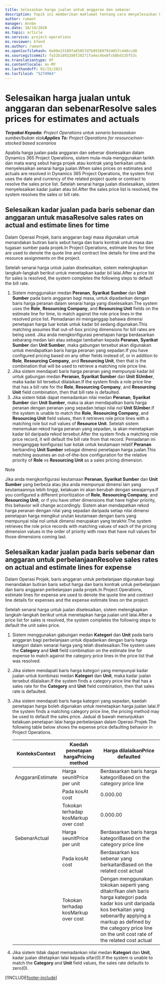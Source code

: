 ```yaml
---
title: Selesaikan harga jualan untuk anggaran dan sebenar
description: Topik ini memberikan maklumat tentang cara menyelesaikan kadar jualan untuk anggaran dan sebenar.
author: rumant
manager: Annbe
ms.date: 10/19/2020
ms.topic: article
ms.service: project-operations
ms.reviewer: kfend
ms.author: rumant
ms.openlocfilehash: 6e89e23189fa65057d7b955897924057c440ccd8
ms.sourcegitcommit: fa32b1893286f20271fa4ec4be8fc68bd135f53c
ms.translationtype: HT
ms.contentlocale: ms-MY
ms.lasthandoff: 02/15/2021
ms.locfileid: "5274964"
---
```

# <a name="resolve-sales-prices-for-estimates-and-actuals"></a><span data-ttu-id="90f99-103">Selesaikan harga jualan untuk anggaran dan sebenar</span><span class="sxs-lookup"><span data-stu-id="90f99-103">Resolve sales prices for estimates and actuals</span></span>

<span data-ttu-id="90f99-104">_**Terpakai Kepada:** Project Operations untuk senario berasaskan sumber/bukan stok_</span><span class="sxs-lookup"><span data-stu-id="90f99-104">_**Applies To:** Project Operations for resource/non-stocked based scenarios_</span></span>

<span data-ttu-id="90f99-105">Apabila harga jualan pada anggaran dan sebenar diselesaikan dalam Dynamics 365 Project Operations, sistem mula-mula menggunakan tarikh dan mata wang sebut harga projek atau kontrak yang berkaitan untuk menyelesaikan senarai harga jualan.</span><span class="sxs-lookup"><span data-stu-id="90f99-105">When sales prices on estimates and actuals are resolved in Dynamics 365 Project Operations, the system first uses the date and currency of the related project quote or contract to resolve the sales price list.</span></span> <span data-ttu-id="90f99-106">Setelah senarai harga jualan diselesaikan, sistem menyelesaikan kadar jualan atau bil.</span><span class="sxs-lookup"><span data-stu-id="90f99-106">After the sales price list is resolved, the system resolves the sales or bill rate.</span></span>

## <a name="resolve-sales-rates-on-actual-and-estimate-lines-for-time"></a><span data-ttu-id="90f99-107">Selesaikan kadar jualan pada baris sebenar dan anggaran untuk masa</span><span class="sxs-lookup"><span data-stu-id="90f99-107">Resolve sales rates on actual and estimate lines for time</span></span>

<span data-ttu-id="90f99-108">Dalam Operasi Projek, baris anggaran bagi masa digunakan untuk menandakan butiran baris sebut harga dan baris kontrak untuk masa dan tugasan sumber pada projek.</span><span class="sxs-lookup"><span data-stu-id="90f99-108">In Project Operations, estimate lines for time are used to denote the quote line and contract line details for time and the resource assignments on the project.</span></span>

<span data-ttu-id="90f99-109">Setelah senarai harga untuk jualan diselesaikan, sistem melengkapkan langkah-langkah berikut untuk menetapkan kadar bil lalai.</span><span class="sxs-lookup"><span data-stu-id="90f99-109">After a price list for sales is resolved, the system completes the following steps to default the bill rate.</span></span>

1. <span data-ttu-id="90f99-110">Sistem menggunakan medan **Peranan**, **Syarikat Sumber** dan **Unit Sumber** pada baris anggaran bagi masa, untuk dipadankan dengan baris harga peranan dalam senarai harga yang diselesaikan.</span><span class="sxs-lookup"><span data-stu-id="90f99-110">The system uses the **Role**, **Resourcing Company**, and **Resourcing Unit** fields on the estimate line for time, to match against the role price lines in the resolved price list.</span></span> <span data-ttu-id="90f99-111">Pemadanan ini menganggap bahawa dimensi penetapan harga luar kotak untuk kadar bil sedang digunakan.</span><span class="sxs-lookup"><span data-stu-id="90f99-111">This matching assumes that out-of-box pricing dimensions for bill rates are being used.</span></span> <span data-ttu-id="90f99-112">Jika anda mengkonfigurasi penetapan harga berdasarkan sebarang medan lain atau sebagai tambahan kepada **Peranan**, **Syarikat Sumber** dan **Unit Sumber**, maka gabungan tersebut akan digunakan untuk mendapatkan baris harga peranan yang sepadan.</span><span class="sxs-lookup"><span data-stu-id="90f99-112">If you have configured pricing based on any other fields instead of, or in addition to **Role**, **Resourcing Company**, and **Resourcing Unit**, then that is the combination that will be used to retrieve a matching role price line.</span></span>
2. <span data-ttu-id="90f99-113">Jika sistem mendapati baris harga peranan yang mempunyai kadar bil untuk gabungan medan **Peranan**, **Syarikat Sumber** dan **Unit SUmber**, maka kadar bil tersebut dilalaikan.</span><span class="sxs-lookup"><span data-stu-id="90f99-113">If the system finds a role price line that has a bill rate for the **Role**, **Resourcing Company**, and **Resourcing Unit** field combination, then that bill rate is defaulted.</span></span>
3. <span data-ttu-id="90f99-114">Jika sistem tidak dapat memadankan nilai medan **Peranan**, **Syarikat Sumber** dan **Unit Sumber**, maka ia akan mendapatkan baris harga peranan dengan peranan yang sepadan tetapi nilai nol **Unit SUmber**.</span><span class="sxs-lookup"><span data-stu-id="90f99-114">If the system is unable to match the **Role**, **Resourcing Company**, and **Resourcing Unit** field values, then it retrieves role price lines with a matching role but null values of **Resource Unit**.</span></span> <span data-ttu-id="90f99-115">Setelah sistem menemukan rekod harga peranan yang sepadan, ia akan menetapkan kadar bil daripada rekod tersebut.</span><span class="sxs-lookup"><span data-stu-id="90f99-115">After the system finds a matching role price record, it will default the bill rate from that record.</span></span> <span data-ttu-id="90f99-116">Pemadanan ini menganggap konfigurasi luar kotak untuk keutamaan relatif **Peranan** berbanding **Unit Sumber** sebagai dimensi penetapan harga jualan.</span><span class="sxs-lookup"><span data-stu-id="90f99-116">This matching assumes an out-of-the-box configuration for the relative priority of **Role** vs **Resourcing Unit** as a sales pricing dimension.</span></span>

> [!NOTE]
> <span data-ttu-id="90f99-117">Jika anda mengkonfigurasi keutamaan **Peranan**, **Syarikat Sumber** dan **Unit Sumber** yang berbeza atau jika anda mempunyai dimensi lain yang keutamaannya lebih tinggi, kelakuan ini akan berubah dengan sewajarnya.</span><span class="sxs-lookup"><span data-stu-id="90f99-117">If you configured a different prioritization of **Role**, **Resourcing Company**, and **Resourcing Unit**, or if you have other dimensions that have higher priority, this behavior will change accordingly.</span></span> <span data-ttu-id="90f99-118">Sistem akan mendapatkan rekod harga peranan dengan nilai yang sepadan daripada setiap nilai dimensi penetapan harga mengikut urutan keutamaan dengan baris yang mempunyai nilai nol untuk dimensi merupakan yang terakhir.</span><span class="sxs-lookup"><span data-stu-id="90f99-118">The system retrieves the role price records with matching values of each of the pricing dimension values in the order of priority with rows that have null values for those dimensions coming last.</span></span>

## <a name="resolve-sales-rates-on-actual-and-estimate-lines-for-expense"></a><span data-ttu-id="90f99-119">Selesaikan kadar jualan pada baris sebenar dan anggaran untuk perbelanjaan</span><span class="sxs-lookup"><span data-stu-id="90f99-119">Resolve sales rates on actual and estimate lines for expense</span></span>

<span data-ttu-id="90f99-120">Dalam Operasi Projek, baris anggaran untuk perbelanjaan digunakan bagi menandakan butiran baris sebut harga dan baris kontrak untuk perbelanjaan dan baris anggaran perbelanjaan pada projek.</span><span class="sxs-lookup"><span data-stu-id="90f99-120">In Project Operations, estimate lines for expense are used to denote the quote line and contract line details for expenses and the expense estimate lines on the project.</span></span>

<span data-ttu-id="90f99-121">Setelah senarai harga untuk jualan diselesaikan, sistem melengkapkan langkah-langkah berikut untuk menetapkan harga jualan unit lalai.</span><span class="sxs-lookup"><span data-stu-id="90f99-121">After a price list for sales is resolved, the system completes the following steps to default the unit sales price.</span></span>

1. <span data-ttu-id="90f99-122">Sistem menggunakan gabungan medan **Kategori** dan **Unit** pada baris anggaran bagi perbelanjaan untuk dipadankan dengan baris harga kategori dalam senarai harga yang telah diselesaikan.</span><span class="sxs-lookup"><span data-stu-id="90f99-122">The system uses the **Category** and **Unit** field combination on the estimate line for expense to match against the category price lines in the price list that was resolved.</span></span>
2. <span data-ttu-id="90f99-123">Jika sistem mendapati baris harga kategori yang mempunyai kadar jualan untuk kombinasi medan **Kategori** dan **Unit**, maka kadar jualan tersebut dilalaikan.</span><span class="sxs-lookup"><span data-stu-id="90f99-123">If the system finds a category price line that has a sales rate for the **Category** and **Unit** field combination, then that sales rate is defaulted.</span></span>
3. <span data-ttu-id="90f99-124">Jika sistem mendapati baris harga kategori yang sepadan, kaedah penetapan harga boleh digunakan untuk menetapkan harga jualan lalai.</span><span class="sxs-lookup"><span data-stu-id="90f99-124">If the system finds a matching category price line, the pricing method may be used to default the sales price.</span></span> <span data-ttu-id="90f99-125">Jadual di bawah menunjukkan kelakuan penetapan lalai harga perbelanjaan dalam Operasi Projek.</span><span class="sxs-lookup"><span data-stu-id="90f99-125">The following table below shows the expense price defaulting behavior in Project Operations.</span></span>

    | <span data-ttu-id="90f99-126">Konteks</span><span class="sxs-lookup"><span data-stu-id="90f99-126">Context</span></span> | <span data-ttu-id="90f99-127">Kaedah penetapan harga</span><span class="sxs-lookup"><span data-stu-id="90f99-127">Pricing method</span></span> | <span data-ttu-id="90f99-128">Harga dilalaikan</span><span class="sxs-lookup"><span data-stu-id="90f99-128">Price defaulted</span></span> |
    | --- | --- | --- |
    | <span data-ttu-id="90f99-129">Anggaran</span><span class="sxs-lookup"><span data-stu-id="90f99-129">Estimate</span></span> | <span data-ttu-id="90f99-130">Harga seunit</span><span class="sxs-lookup"><span data-stu-id="90f99-130">Price per unit</span></span> | <span data-ttu-id="90f99-131">Berdasarkan baris harga kategori</span><span class="sxs-lookup"><span data-stu-id="90f99-131">Based on the category price line</span></span> |
    | &nbsp; | <span data-ttu-id="90f99-132">Pada kos</span><span class="sxs-lookup"><span data-stu-id="90f99-132">At cost</span></span> | <span data-ttu-id="90f99-133">0.00</span><span class="sxs-lookup"><span data-stu-id="90f99-133">0.00</span></span> |
    | &nbsp; | <span data-ttu-id="90f99-134">Tokokan terhadap kos</span><span class="sxs-lookup"><span data-stu-id="90f99-134">Markup over cost</span></span> | <span data-ttu-id="90f99-135">0.00</span><span class="sxs-lookup"><span data-stu-id="90f99-135">0.00</span></span> |
    | <span data-ttu-id="90f99-136">Sebenar</span><span class="sxs-lookup"><span data-stu-id="90f99-136">Actual</span></span> | <span data-ttu-id="90f99-137">Harga seunit</span><span class="sxs-lookup"><span data-stu-id="90f99-137">Price per unit</span></span> | <span data-ttu-id="90f99-138">Berdasarkan baris harga kategori</span><span class="sxs-lookup"><span data-stu-id="90f99-138">Based on the category price line</span></span> |
    | &nbsp; | <span data-ttu-id="90f99-139">Pada kos</span><span class="sxs-lookup"><span data-stu-id="90f99-139">At cost</span></span> | <span data-ttu-id="90f99-140">Berdasarkan kos sebenar yang berkaitan</span><span class="sxs-lookup"><span data-stu-id="90f99-140">Based on the related cost actual</span></span> |
    | &nbsp; | <span data-ttu-id="90f99-141">Tokokan terhadap kos</span><span class="sxs-lookup"><span data-stu-id="90f99-141">Markup over cost</span></span> | <span data-ttu-id="90f99-142">Dengan menggunakan tokokan seperti yang ditakrifkan oleh baris harga kategori pada kadar kos unit daripada kos berkaitan yang sebenar</span><span class="sxs-lookup"><span data-stu-id="90f99-142">By applying a markup as defined by the category price line on the unit cost rate of the related cost actual</span></span> |

4. <span data-ttu-id="90f99-143">Jika sistem tidak dapat memadankan nilai medan **Kategori** dan **Unit**, kadar jualan ditetapkan lalai kepada sifar(0).</span><span class="sxs-lookup"><span data-stu-id="90f99-143">If the system is unable to match the **Category** and **Unit** field values, the sales rate defaults to zero(0).</span></span>


[!INCLUDE[footer-include](../includes/footer-banner.md)]